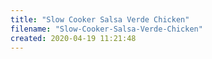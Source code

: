 ```yaml
---
title: "Slow Cooker Salsa Verde Chicken"
filename: "Slow-Cooker-Salsa-Verde-Chicken"
created: 2020-04-19 11:21:48
---
```

